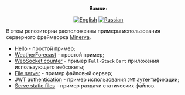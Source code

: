 <div align="center">

**Языки:**
  
[![English](https://img.shields.io/badge/Language-English-blue?style=?style=flat-square)](README.md)
[![Russian](https://img.shields.io/badge/Language-Russian-blue?style=?style=flat-square)](README.ru.md)

</div>

В этом репозитории расположенны примеры использования серверного фреймворка [Minerva](https://github.com/GlebBatykov/minerva).

- [Hello](https://github.com/GlebBatykov/minerva_examples/tree/main/examples/hello) - простой пример;
- [WeatherForecast](https://github.com/GlebBatykov/minerva_examples/tree/main/examples/weather_forecast) - простой пример;
- [WebSocket counter](https://github.com/GlebBatykov/minerva_examples/tree/main/examples/websocket_counter) - пример `Full-Stack` `Dart` приложения использующего вебсокеты;
- [File server](https://github.com/GlebBatykov/minerva_examples/tree/main/examples/file_server) - пример файловый сервер;
- [JWT authentication](https://github.com/GlebBatykov/minerva_examples/tree/main/examples/jwt_authentication) - пример использования `JWT` аутентификации;
- [Serve static files](https://github.com/GlebBatykov/minerva_examples/tree/main/examples/serve_static_files) - пример раздачи статических файлов.
